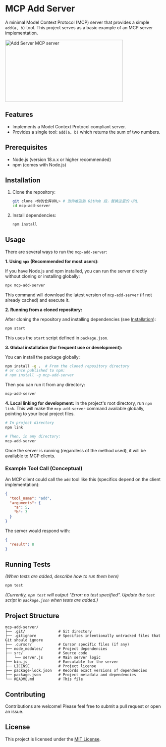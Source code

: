 # MCP Add Server

A minimal Model Context Protocol (MCP) server that provides a simple `add(a, b)` tool. This project serves as a basic example of an MCP server implementation.

<a href="https://glama.ai/mcp/servers/@zhangzhefang-github/mcp-add-server">
  <img width="380" height="200" src="https://glama.ai/mcp/servers/@zhangzhefang-github/mcp-add-server/badge" alt="Add Server MCP server" />
</a>

## Features

*   Implements a Model Context Protocol compliant server.
*   Provides a single tool: `add(a, b)` which returns the sum of two numbers.

## Prerequisites

*   Node.js (version 18.x.x or higher recommended)
*   npm (comes with Node.js)

## Installation

1.  Clone the repository:
    ```bash
    git clone <你的仓库URL> # 当你推送到 GitHub 后，替换这里的 URL
    cd mcp-add-server
    ```
2.  Install dependencies:
    ```bash
    npm install
    ```

## Usage

There are several ways to run the `mcp-add-server`:

**1. Using `npx` (Recommended for most users):**

If you have Node.js and npm installed, you can run the server directly without cloning or installing globally:

```bash
npx mcp-add-server
```
This command will download the latest version of `mcp-add-server` (if not already cached) and execute it.

**2. Running from a cloned repository:**

After cloning the repository and installing dependencies (see [Installation](#installation)):

```bash
npm start
```
This uses the `start` script defined in `package.json`.

**3. Global installation (for frequent use or development):**

You can install the package globally:
```bash
npm install -g .  # From the cloned repository directory
# or once published to npm:
# npm install -g mcp-add-server
```
Then you can run it from any directory:
```bash
mcp-add-server
```

**4. Local linking for development:**
In the project's root directory, run `npm link`. This will make the `mcp-add-server` command available globally, pointing to your local project files.
```bash
# In project directory
npm link

# Then, in any directory:
mcp-add-server
```

Once the server is running (regardless of the method used), it will be available to MCP clients.

### Example Tool Call (Conceptual)

An MCP client could call the `add` tool like this (specifics depend on the client implementation):

```json
{
  "tool_name": "add",
  "arguments": {
    "a": 5,
    "b": 3
  }
}
```

The server would respond with:
```json
{
  "result": 8
}
```

## Running Tests

*(When tests are added, describe how to run them here)*
```bash
npm test
```
*(Currently, `npm test` will output "Error: no test specified". Update the `test` script in `package.json` when tests are added.)*

## Project Structure

```
mcp-add-server/
├── .git/               # Git directory
├── .gitignore          # Specifies intentionally untracked files that Git should ignore
├── .cursor/            # Cursor specific files (if any)
├── node_modules/       # Project dependencies
├── src/                # Source code
│   └── server.js       # Main server logic
├── bin.js              # Executable for the server
├── LICENSE             # Project license
├── package-lock.json   # Records exact versions of dependencies
├── package.json        # Project metadata and dependencies
└── README.md           # This file
```

## Contributing

Contributions are welcome! Please feel free to submit a pull request or open an issue.

## License

This project is licensed under the [MIT License](LICENSE).